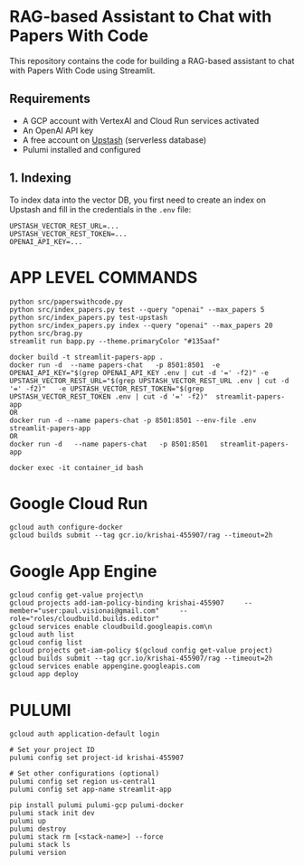 # RAG-based Assistant to Chat with Papers With Code

This repository contains the code for building a RAG-based assistant to chat with Papers With Code using Streamlit.

## Requirements

- A GCP account with VertexAI and Cloud Run services activated
- An OpenAI API key
- A free account on [Upstash](https://upstash.com/) (serverless database)
- Pulumi installed and configured

## 1. Indexing

To index data into the vector DB, you first need to create an index on Upstash and fill in the credentials in the `.env` file:

```plaintext
UPSTASH_VECTOR_REST_URL=...
UPSTASH_VECTOR_REST_TOKEN=...
OPENAI_API_KEY=...
```

# APP LEVEL COMMANDS

```
python src/paperswithcode.py
python src/index_papers.py test --query "openai" --max_papers 5
python src/index_papers.py test-upstash
python src/index_papers.py index --query "openai" --max_papers 20
python src/brag.py
streamlit run bapp.py --theme.primaryColor "#135aaf"

docker build -t streamlit-papers-app .
docker run -d  --name papers-chat   -p 8501:8501  -e OPENAI_API_KEY="$(grep OPENAI_API_KEY .env | cut -d '=' -f2)" -e UPSTASH_VECTOR_REST_URL="$(grep UPSTASH_VECTOR_REST_URL .env | cut -d '=' -f2)"   -e UPSTASH_VECTOR_REST_TOKEN="$(grep UPSTASH_VECTOR_REST_TOKEN .env | cut -d '=' -f2)"  streamlit-papers-app
OR
docker run -d --name papers-chat -p 8501:8501 --env-file .env streamlit-papers-app
OR
docker run -d   --name papers-chat   -p 8501:8501   streamlit-papers-app

docker exec -it container_id bash
```

# Google Cloud Run

```
gcloud auth configure-docker
gcloud builds submit --tag gcr.io/krishai-455907/rag --timeout=2h
```

# Google App Engine

```
gcloud config get-value project\n
gcloud projects add-iam-policy-binding krishai-455907     --member="user:paul.visionai@gmail.com"     --role="roles/cloudbuild.builds.editor"
gcloud services enable cloudbuild.googleapis.com\n
gcloud auth list
gcloud config list
gcloud projects get-iam-policy $(gcloud config get-value project)
gcloud builds submit --tag gcr.io/krishai-455907/rag --timeout=2h
gcloud services enable appengine.googleapis.com
gcloud app deploy
```

# PULUMI
```
gcloud auth application-default login

# Set your project ID
pulumi config set project-id krishai-455907

# Set other configurations (optional)
pulumi config set region us-central1
pulumi config set app-name streamlit-app

pip install pulumi pulumi-gcp pulumi-docker
pulumi stack init dev
pulumi up
pulumi destroy
pulumi stack rm [<stack-name>] --force
pulumi stack ls
pulumi version
```